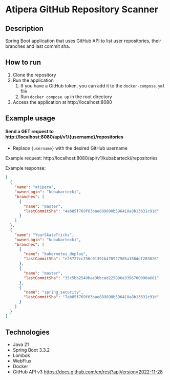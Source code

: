 # Atipera GitHub Repository Scanner

## Description
Spring Boot application that uses GitHub API to list user repositories, their branches and last commit sha.

## How to run
1. Clone the repository
2. Run the application
   1. If you have a GitHub token, you can add it to the `docker-compose.yml` file
   2. Run ```docker compose up``` in the root directory
3. Access the application at http://localhost:8080

## Example usage
#### Send a GET request to http://localhost:8080/api/v1/{username}/repositories
   - Replace `{username}` with the desired GitHub username

Example request: http://localhost:8080/api/v1/kubabartecki/repositories

Example response:
```json
[
  {
    "name": "atipera",
    "ownerLogin": "kubabartecki",
    "branches": [
      {
        "name": "master",
        "lastCommitSha": "4ab85f769f63bae889890b596418a8b13631c91d"
      }
    ]
  },
  {
    "name": "YourSkateTricks",
    "ownerLogin": "kubabartecki",
    "branches": [
      {
        "name": "kubernetes_deploy",
        "lastCommitSha": "e25727cc236c01391b470927505a186ddf203826"
      },
      {
        "name": "master",
        "lastCommitSha": "35c5bb2549bae3bbcad225896a3396700090a681"
      },
      {
        "name": "spring_security",
        "lastCommitSha": "7ab85f769f63bae889890b596418a8b13631c91d"
      }
    ]
  }
]
```
## Technologies
- Java 21
- Spring Boot 3.3.2
- Lombok
- WebFlux
- Docker
- GitHub API v3 https://docs.github.com/en/rest?apiVersion=2022-11-28
